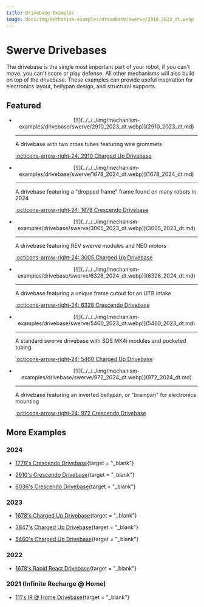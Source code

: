 ```yaml
---
title: Drivebase Examples
image: docs/img/mechanism-examples/drivebase/swerve/2910_2023_dt.webp
---
```



# Swerve Drivebases
The drivebase is the single most important part of your robot, if you can't move, you can't score or play defense.
All other mechanisms will also build on top of the drivebase.
These examples can provide useful inspiration for electronics layout, bellypan design, and structural supports.

## Featured

<div class="grid cards" markdown>

-   <center>[![](../../../img/mechanism-examples/drivebase/swerve/2910_2023_dt.webp)](2910_2023_dt.md)</center>

    ---

    A drivebase with two cross tubes featuring wire grommets
    
    [:octicons-arrow-right-24: 2910 Charged Up Drivebase](2910_2023_dt.md)

-   <center>[![](../../../img/mechanism-examples/drivebase/swerve/1678_2024_dt.webp)](1678_2024_dt.md)</center>

    ---

    A drivebase featuring a "dropped frame" frame found on many robots in 2024
    
    [:octicons-arrow-right-24: 1678 Crescendo Drivebase](1678_2024_dt.md)

-   <center>[![](../../../img/mechanism-examples/drivebase/swerve/3005_2023_dt.webp)](3005_2023_dt.md)</center>

    ---

    A drivebase featuring REV swerve modules and NEO motors
    
    [:octicons-arrow-right-24: 3005 Charged Up Drivebase](3005_2023_dt.md)

-   <center>[![](../../../img/mechanism-examples/drivebase/swerve/6328_2024_dt.webp)](6328_2024_dt.md)</center>

    ---

    A drivebase featuring a unique frame cutout for an UTB intake
    
    [:octicons-arrow-right-24: 6328 Crescendo Drivebase](6328_2024_dt.md)

-   <center>[![](../../../img/mechanism-examples/drivebase/swerve/5460_2023_dt.webp)](5460_2023_dt.md)</center>

    ---

    A standard swerve drivebase with SDS MK4i modules and pocketed tubing
    
    [:octicons-arrow-right-24: 5460 Charged Up Drivebase](5460_2023_dt.md)

-   <center>[![](../../../img/mechanism-examples/drivebase/swerve/972_2024_dt.webp)](972_2024_dt.md)</center>

    ---

    A drivebase featuring an inverted bellypan, or "brainpan" for electronics mounting
    
    [:octicons-arrow-right-24: 972 Crescendo Drivebase](972_2024_dt.md)

</div>

## More Examples

### 2024
    
- [1778's Crescendo Drivebase](https://cad.onshape.com/documents/21700de5780384d6ad1fa400/v/2df097eb26f61c667560f279/e/2501a63e8a1e274c06f6ffa9){target = "_blank"}

- [2910's Crescendo Drivebase](https://cad.onshape.com/documents/70eba2a478dd337a2a5ee39f/w/67c7cbea0fb0db80a77d7cd5/e/fb4f34c2a45ef9229fabd9da){target = "_blank"}

- [6036's Crescendo Drivebase](https://cad.onshape.com/documents/22a2d0f831f60e64d21620b9/v/dbe74dd7c8d389c79208ff23/e/8de2be52d382e7a9e35e8f71){target = "_blank"}

### 2023

- [1678's Charged Up Drivebase](https://cad.onshape.com/documents/e96fd59ce7ac19e7f6efda0e/w/21eb649ac86f456f426e47a6/e/1816729067fb37bcba2a150b){target = "_blank"}

- [3847's Charged Up Drivebase](https://cad.onshape.com/documents/faa6c7d462258949d42561f1/w/b98e2e9310416447bc8c57bd/e/0e4c0623b12177df681480d0?renderMode=0&uiState=671097d59686e72d29756c2e){target = "_blank"}

- [5460's Charged Up Drivebase](https://cad.onshape.com/documents/583e9463214aa454d340082d/w/d8a830f3cf90071cfa52da20/e/9f7a4e691bfff73d9ed84209){target = "_blank"}

### 2022

- [1678's Rapid React Drivebase](https://cad.onshape.com/documents/76cceb18fbc1c922c8217ec3/w/e35ea9353fc3c4781b8f8883/e/f4de020844649ab5f8786b52){target = "_blank"}

### 2021 (Infinite Recharge @ Home)

- [111's IR @ Home Drivebase](https://cad.onshape.com/documents/e82ea426e855038e49d02864/w/718b2c5ff33cd33e39664376/e/0b83d5f80ed251fa566e4b51){target = "_blank"}

<br>
